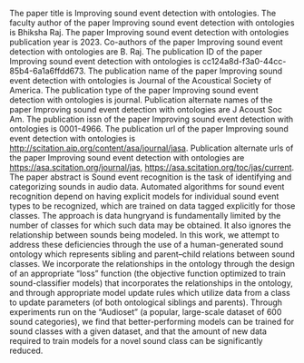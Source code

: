 The paper title is Improving sound event detection with ontologies.
The faculty author of the paper Improving sound event detection with ontologies is Bhiksha Raj.
The paper Improving sound event detection with ontologies publication year is 2023.
Co-authors of the paper Improving sound event detection with ontologies are B. Raj.
The publication ID of the paper Improving sound event detection with ontologies is cc124a8d-f3a0-44cc-85b4-6a1a6ffdd673.
The publication name of the paper Improving sound event detection with ontologies is Journal of the Acoustical Society of America.
The publication type of the paper Improving sound event detection with ontologies is journal.
Publication alternate names of the paper Improving sound event detection with ontologies are J Acoust Soc Am.
The publication issn of the paper Improving sound event detection with ontologies is 0001-4966.
The publication url of the paper Improving sound event detection with ontologies is http://scitation.aip.org/content/asa/journal/jasa.
Publication alternate urls of the paper Improving sound event detection with ontologies are https://asa.scitation.org/journal/jas, https://asa.scitation.org/toc/jas/current.
The paper abstract is Sound event recognition is the task of identifying and categorizing sounds in audio data. Automated algorithms for sound event recognition depend on having explicit models for individual sound event types to be recognized, which are trained on data tagged explicitly for those classes. The approach is data hungryand is fundamentally limited by the number of classes for which such data may be obtained. It also ignores the relationship between sounds being modeled. In this work, we attempt to address these deficiencies through the use of a human-generated sound ontology which represents sibling and parent–child relations between sound classes. We incorporate the relationships in the ontology through the design of an appropriate “loss” function (the objective function optimized to train sound-classifier models) that incorporates the relationships in the ontology, and through appropriate model update rules which utilize data from a class to update parameters (of both ontological siblings and parents). Through experiments run on the “Audioset” (a popular, large-scale dataset of 600 sound categories), we find that better-performing models can be trained for sound classes with a given dataset, and that the amount of new data required to train models for a novel sound class can be significantly reduced.

